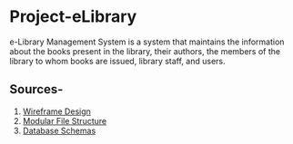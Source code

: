 # Project-eLibrary
e-Library Management System is a system that maintains the information about the books present in the library, their authors, the members of the library to whom books are issued, library staff, and users.

## Sources-
1. [Wireframe Design](https://whimsical.com/preparatory-2-RzZef8wiGYsKwhihQG5Biv)
2. [Modular File Structure](https://docs.google.com/document/d/1Nw1oNUr1DkXoU4--g5Huvx3FTB3r47X0lZg7sadQ018/edit?usp=sharing)
3. [Database Schemas](https://docs.google.com/presentation/d/1yVRF93yOaJWVNr-SJ0PDbBru7fedv2M995mLXcQBclw/edit?usp=sharing)


